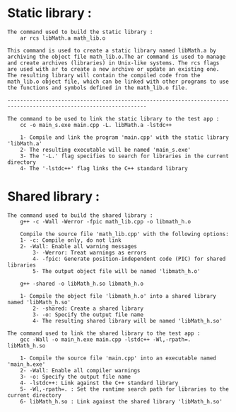 # Static library :

    The command used to build the static library :
        ar rcs libMath.a math_lib.o
```
This command is used to create a static library named libMath.a by archiving the object file math_lib.o.The ar command is used to manage and create archives (libraries) in Unix-like systems. The rcs flags are used with ar to create a new archive or update an existing one. The resulting library will contain the compiled code from the math_lib.o object file, which can be linked with other programs to use the functions and symbols defined in the math_lib.o file.
```
```
------------------------------------------------------------------------------------------------------------------
```
    The command to be used to link the static library to the test app :
        cc -o main_s.exe main.cpp -L. libMath.a -lstdc++
```		
    1- Compile and link the program 'main.cpp' with the static library 'libMath.a'
    2- The resulting executable will be named 'main_s.exe'
    3- The '-L.' flag specifies to search for libraries in the current directory
    4- The '-lstdc++' flag links the C++ standard library
```	


# Shared library :

    The command used to build the shared library :
        g++ -c -Wall -Werror -fpic math_lib.cpp -o libmath_h.o
```
    Compile the source file 'math_lib.cpp' with the following options:
	1- -c: Compile only, do not link
	2- -Wall: Enable all warning messages
        3- -Werror: Treat warnings as errors
        4- -fpic: Generate position-independent code (PIC) for shared libraries
        5- The output object file will be named 'libmath_h.o'
```
        g++ -shared -o libMath_h.so libmath_h.o		
```
	1- Compile the object file 'libmath_h.o' into a shared library named 'libMath_h.so'
        2- -shared: Create a shared library
        3- -o: Specify the output file name
        4- The resulting shared library will be named 'libMath_h.so'
```		

    The command used to link the shared library to the test app :
        gcc -Wall -o main_h.exe main.cpp -lstdc++ -Wl,-rpath=. libMath_h.so
```
    1- Compile the source file 'main.cpp' into an executable named 'main_h.exe'
    2- -Wall: Enable all compiler warnings
    3- -o: Specify the output file name
    4- -lstdc++: Link against the C++ standard library
    5- -Wl,-rpath=. : Set the runtime search path for libraries to the current directory
    6- libMath_h.so : Link against the shared library 'libMath_h.so'
```